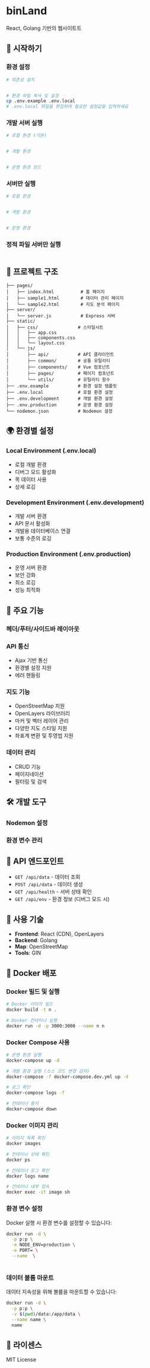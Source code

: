 # binLand

React, Golang 기반의 웹사이트트

## 🚀 시작하기

### 환경 설정

```bash
# 의존성 설치


# 환경 파일 복사 및 설정
cp .env.example .env.local
# .env.local 파일을 편집하여 필요한 설정값을 입력하세요
```

### 개발 서버 실행

```bash
# 로컬 환경 (기본)


# 개발 환경


# 운영 환경 모드

```

### 서버만 실행

```bash
# 로컬 환경


# 개발 환경


# 운영 환경

```

### 정적 파일 서버만 실행

```bash

```

## 📁 프로젝트 구조

```
├── pages/
│   ├── index.html          # 홈 페이지
│   ├── sample1.html        # 데이터 관리 페이지
│   └── sample2.html        # 지도 분석 페이지
├── server/
│   └── server.js           # Express 서버
├── static/
│   ├── css/               # 스타일시트
│   │   ├── app.css
│   │   ├── components.css
│   │   └── layout.css
│   └── js/
│       ├── api/           # API 클라이언트
│       ├── common/        # 공통 유틸리티
│       ├── components/    # Vue 컴포넌트
│       ├── pages/         # 페이지 컴포넌트
│       └── utils/         # 유틸리티 함수
├── .env.example           # 환경 설정 템플릿
├── .env.local             # 로컬 환경 설정
├── .env.development       # 개발 환경 설정
├── .env.production        # 운영 환경 설정
└── nodemon.json           # Nodemon 설정
```

## 🌍 환경별 설정

### Local Environment (.env.local)
- 로컬 개발 환경
- 디버그 모드 활성화
- 목 데이터 사용
- 상세 로깅

### Development Environment (.env.development)
- 개발 서버 환경
- API 문서 활성화
- 개발용 데이터베이스 연결
- 보통 수준의 로깅

### Production Environment (.env.production)
- 운영 서버 환경
- 보안 강화
- 최소 로깅
- 성능 최적화

## 🔧 주요 기능

### 헤더/푸터/사이드바 레이아웃


### API 통신
- Ajax 기반 통신
- 환경별 설정 지원
- 에러 핸들링

### 지도 기능
- OpenStreetMap 지원
- OpenLayers 라이브러리
- 마커 및 벡터 레이어 관리
- 다양한 지도 스타일 지원
- 좌표계 변환 및 투영법 지원

### 데이터 관리
- CRUD 기능
- 페이지네이션
- 필터링 및 검색

## 🛠 개발 도구

### Nodemon 설정


### 환경 변수 관리


## 📡 API 엔드포인트

- `GET /api/data` - 데이터 조회
- `POST /api/data` - 데이터 생성
- `GET /api/health` - 서버 상태 확인
- `GET /api/env` - 환경 정보 (디버그 모드 시)

## 🎯 사용 기술

- **Frontend**: React (CDN), OpenLayers
- **Backend**: Golang
- **Map**: OpenStreetMap
- **Tools**: GIN

## 🐳 Docker 배포

### Docker 빌드 및 실행

```bash
# Docker 이미지 빌드
docker build -t n .

# Docker 컨테이너 실행
docker run -d -p 3000:3000 --name n n
```

### Docker Compose 사용

```bash
# 운영 환경 실행
docker-compose up -d

# 개발 환경 실행 (소스 코드 변경 감지)
docker-compose -f docker-compose.dev.yml up -d

# 로그 확인
docker-compose logs -f

# 컨테이너 중지
docker-compose down
```

### Docker 이미지 관리

```bash
# 이미지 목록 확인
docker images

# 컨테이너 상태 확인
docker ps

# 컨테이너 로그 확인
docker logs name

# 컨테이너 내부 접속
docker exec -it image sh
```

### 환경 변수 설정

Docker 실행 시 환경 변수를 설정할 수 있습니다:

```bash
docker run -d \
  -p p:p \
  -e NODE_ENV=production \
  -e PORT= \
  --name  \
  
```

### 데이터 볼륨 마운트

데이터 지속성을 위해 볼륨을 마운트할 수 있습니다:

```bash
docker run -d \
  -p p:p \
  -v $(pwd)/data:/app/data \
  --name name \
  name
```


## 📝 라이센스

MIT License
